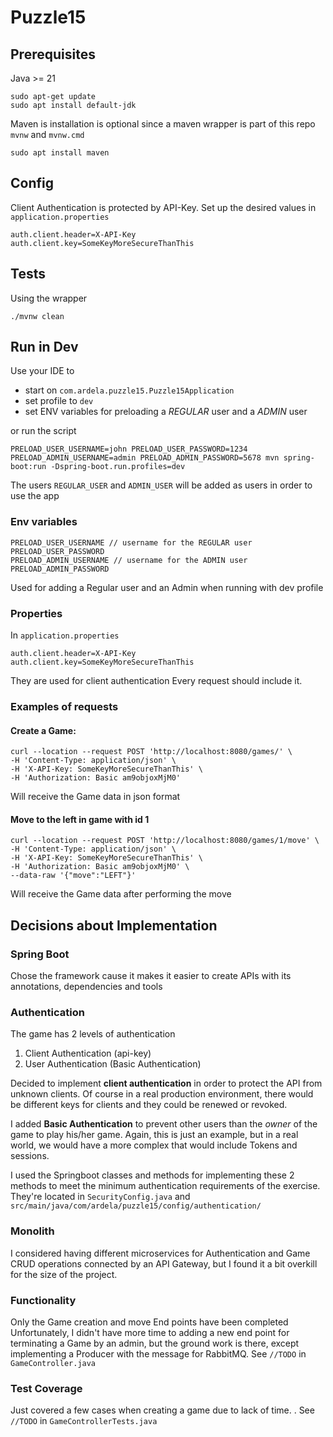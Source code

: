 # Puzzle15

## Prerequisites

Java >= 21

```
sudo apt-get update
sudo apt install default-jdk
```

Maven is installation is optional since a maven wrapper is part of this repo
``mvnw`` and ``mvnw.cmd``

```
sudo apt install maven
```

## Config

Client Authentication is protected by API-Key.
Set up the desired values in `application.properties`

```
auth.client.header=X-API-Key
auth.client.key=SomeKeyMoreSecureThanThis
```

## Tests
Using the wrapper
```
./mvnw clean
```

## Run in Dev

Use your IDE to
* start on `com.ardela.puzzle15.Puzzle15Application`
* set profile to `dev`
* set ENV variables for preloading a _REGULAR_ user and a _ADMIN_ user


or run the script
```
PRELOAD_USER_USERNAME=john PRELOAD_USER_PASSWORD=1234 PRELOAD_ADMIN_USERNAME=admin PRELOAD_ADMIN_PASSWORD=5678 mvn spring-boot:run -Dspring-boot.run.profiles=dev
```
The users `REGULAR_USER` and `ADMIN_USER`
will be added as users in order to use the app

### Env variables
```
PRELOAD_USER_USERNAME // username for the REGULAR user
PRELOAD_USER_PASSWORD
PRELOAD_ADMIN_USERNAME // username for the ADMIN user
PRELOAD_ADMIN_PASSWORD
```
Used for adding a Regular user and an Admin when running with dev profile

### Properties
In `application.properties`
```
auth.client.header=X-API-Key
auth.client.key=SomeKeyMoreSecureThanThis
```
They are used for client authentication
Every request should include it.

### Examples of requests

#### Create a Game:
```
curl --location --request POST 'http://localhost:8080/games/' \
-H 'Content-Type: application/json' \
-H 'X-API-Key: SomeKeyMoreSecureThanThis' \
-H 'Authorization: Basic am9objoxMjM0'
```
Will receive the Game data in json format


#### Move to the left in game with id 1
```
curl --location --request POST 'http://localhost:8080/games/1/move' \
-H 'Content-Type: application/json' \
-H 'X-API-Key: SomeKeyMoreSecureThanThis' \
-H 'Authorization: Basic am9objoxMjM0' \
--data-raw '{"move":"LEFT"}'
```
Will receive the Game data after performing the move


## Decisions about Implementation
### Spring Boot
Chose the framework cause it makes it easier to create APIs with its annotations, dependencies and tools 

### Authentication
The game has 2 levels of authentication
1. Client Authentication (api-key)
2. User Authentication (Basic Authentication)

Decided to implement **client authentication** in order to protect the API from unknown clients.
Of course in a real production environment, there would be different keys for clients and they could be renewed or revoked.

I added **Basic Authentication** to prevent other users than the _owner_ of the game to play his/her game. Again, this
is just an example, but in a real world, we would have a more complex that would include Tokens and sessions.

I used the Springboot classes and methods for implementing these 2 methods to meet the minimum authentication requirements
of the exercise. They're located in `SecurityConfig.java` and `src/main/java/com/ardela/puzzle15/config/authentication/`


### Monolith
I considered having different microservices for Authentication and Game CRUD operations connected by
an API Gateway, but I found it a bit overkill for the size of the project.

### Functionality
Only the Game creation and move End points have been completed
Unfortunately, I didn't have more time to adding a new end point for terminating a Game by an admin, but
the ground work is there, except implementing a Producer with the message for RabbitMQ. 
See `//TODO` in `GameController.java`

### Test Coverage
Just covered a few cases when creating a game due to lack of time.
. See `//TODO` in `GameControllerTests.java`


